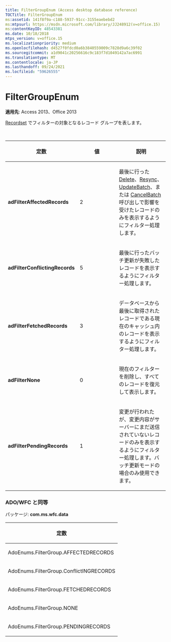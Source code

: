 ```yaml
---
title: FilterGroupEnum (Access desktop database reference)
TOCTitle: FilterGroupEnum
ms:assetid: 141f8f9a-c188-5937-91cc-3155eaebebd2
ms:mtpsurl: https://msdn.microsoft.com/library/JJ248912(v=office.15)
ms:contentKeyID: 48543381
ms.date: 10/18/2018
mtps_version: v=office.15
ms.localizationpriority: medium
ms.openlocfilehash: d4527f0fdcd0a6b3840559009c7828d9a6c39f02
ms.sourcegitcommit: a1d9041c20256616c9c183f7d1049142a7ac6991
ms.translationtype: MT
ms.contentlocale: ja-JP
ms.lasthandoff: 09/24/2021
ms.locfileid: "59626555"
---
```

# <a name="filtergroupenum"></a>FilterGroupEnum

**適用先**: Access 2013、Office 2013

[Recordset](recordset-object-ado.md) でフィルターの対象となるレコード グループを表します。

<br/>

<table>
<colgroup>
<col style="width: 33%" />
<col style="width: 33%" />
<col style="width: 33%" />
</colgroup>
<thead>
<tr class="header">
<th><p>定数</p></th>
<th><p>値</p></th>
<th><p>説明</p></th>
</tr>
</thead>
<tbody>
<tr class="odd">
<td><p><strong>adFilterAffectedRecords</strong></p></td>
<td><p>2</p></td>
<td><p>最後に行った <a href="delete-method-ado-recordset.md">Delete</a>、<a href="resync-method-ado.md">Resync</a>、<a href="updatebatch-method-ado.md">UpdateBatch</a>、または <a href="cancelbatch-method-ado.md">CancelBatch</a> 呼び出しで影響を受けたレコードのみを表示するようにフィルター処理します。</p></td>
</tr>
<tr class="even">
<td><p><strong>adFilterConflictingRecords</strong></p></td>
<td><p>5</p></td>
<td><p>最後に行ったバッチ更新が失敗したレコードを表示するようにフィルター処理します。</p></td>
</tr>
<tr class="odd">
<td><p><strong>adFilterFetchedRecords</strong></p></td>
<td><p>3</p></td>
<td><p>データベースから最後に取得されたレコードである現在のキャッシュ内のレコードを表示するようにフィルター処理します。</p></td>
</tr>
<tr class="even">
<td><p><strong>adFilterNone</strong></p></td>
<td><p>0</p></td>
<td><p>現在のフィルターを削除し、すべてのレコードを復元して表示します。</p></td>
</tr>
<tr class="odd">
<td><p><strong>adFilterPendingRecords</strong></p></td>
<td><p>1</p></td>
<td><p>変更が行われたが、変更内容がサーバーにまだ送信されていないレコードのみを表示するようにフィルター処理します。バッチ更新モードの場合のみ使用できます。</p></td>
</tr>
</tbody>
</table>


### <a name="adowfc-equivalent"></a>ADO/WFC と同等

パッケージ: **com.ms.wfc.data**

<table>
<colgroup>
<col style="width: 100%" />
</colgroup>
<thead>
<tr class="header">
<th><p>定数</p></th>
</tr>
</thead>
<tbody>
<tr class="odd">
<td><p>AdoEnums.FilterGroup.AFFECTEDRECORDS</p></td>
</tr>
<tr class="even">
<td><p>AdoEnums.FilterGroup.ConflictINGRECORDS</p></td>
</tr>
<tr class="odd">
<td><p>AdoEnums.FilterGroup.FETCHEDRECORDS</p></td>
</tr>
<tr class="even">
<td><p>AdoEnums.FilterGroup.NONE</p></td>
</tr>
<tr class="odd">
<td><p>AdoEnums.FilterGroup.PENDINGRECORDS</p></td>
</tr>
</tbody>
</table>

